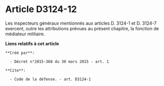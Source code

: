 # Article D3124-12

Les inspecteurs généraux mentionnés aux articles D. 3124-1 et D. 3124-7 exercent, outre les attributions prévues au présent
chapitre, la fonction de médiateur militaire.

**Liens relatifs à cet article**

	**Créé par**:

	  - Décret n°2015-368 du 30 mars 2015 - art. 1

	**Cite**:

	  - Code de la défense. - art. D3124-1
